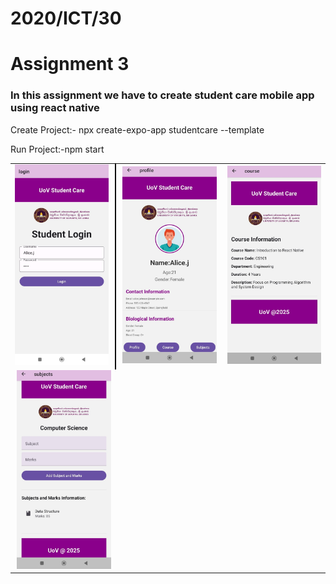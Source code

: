 <h1>2020/ICT/30</h1>
<h1>Assignment 3</h1>

<h3>In this assignment we have to create student care mobile app using react native</h3>

<p>Create Project:- npx create-expo-app studentcare --template</p>
<p>Run Project:-npm start</p>

<table>
  <tr>
    <td style="border-right: 2px solid black; padding-right: 10px;">
      <img src='login.jpg' width="400">
    </td>
    <td style="padding-left: 10px;">
      <img src='profile.jpg' width="400">
    </td>
    <td style="padding-left: 10px;">
      <img src='course.jpg' width="400">
    </td>
  </tr>
  <tr>
     <td style="padding-left: 10px;">
      <img src='subjects.jpg' width="400">
    </td>
  </tr>
</table>
